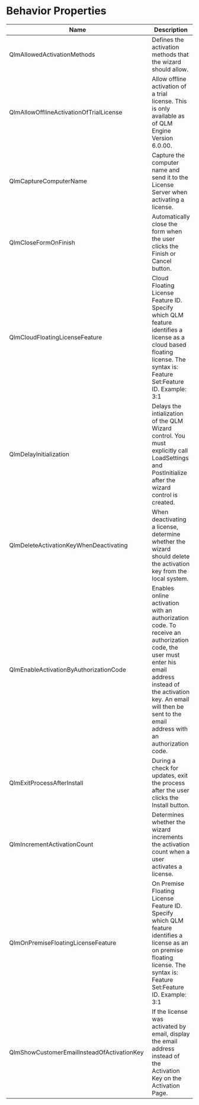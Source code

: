 # Behavior Properties

<table data-full-width="true"><thead><tr><th width="447">Name</th><th>Description</th></tr></thead><tbody><tr><td>QlmAllowedActivationMethods</td><td>Defines the activation methods that the wizard should allow.</td></tr><tr><td>QlmAllowOfflineActivationOfTrialLicense</td><td>Allow offline activation of a trial license. This is only available as of QLM Engine Version 6.0.00.</td></tr><tr><td>QlmCaptureComputerName</td><td>Capture the computer name and send it to the License Server when activating a license.</td></tr><tr><td>QlmCloseFormOnFinish</td><td>Automatically close the form when the user clicks the Finish or Cancel button.</td></tr><tr><td>QlmCloudFloatingLicenseFeature</td><td>Cloud Floating License Feature ID. Specify which QLM feature identifies a license as a cloud based floating license. The syntax is: Feature Set:Feature ID. Example: 3:1</td></tr><tr><td>QlmDelayInitialization</td><td>Delays the intialization of the QLM Wizard control. You must explicitly call LoadSettings and PostInitialize after the wizard control is created.</td></tr><tr><td>QlmDeleteActivationKeyWhenDeactivating</td><td>When deactivating a license, determine whether the wizard should delete the activation key from the local system.</td></tr><tr><td>QlmEnableActivationByAuthorizationCode</td><td>Enables online activation with an authorization code. To receive an authorization code, the user must enter his email address instead of the activation key. An email will then be sent to the email address with an authorization code.</td></tr><tr><td>QlmExitProcessAfterInstall</td><td>During a check for updates, exit the process after the user clicks the Install button.</td></tr><tr><td>QlmIncrementActivationCount</td><td>Determines whether the wizard increments the activation count when a user activates a license.</td></tr><tr><td>QlmOnPremiseFloatingLicenseFeature</td><td>On Premise Floating License Feature ID. Specify which QLM feature identifies a license as an on premise floating license. The syntax is: Feature Set:Feature ID. Example: 3:1</td></tr><tr><td>QlmShowCustomerEmailInsteadOfActivationKey</td><td>If the license was activated by email, display the email address instead of the Activation Key on the Activation Page.</td></tr></tbody></table>
